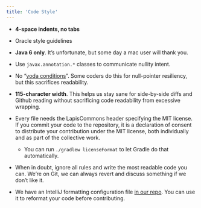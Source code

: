 ```yaml
---
title: 'Code Style'
---
```

- __4-space indents, no tabs__

- Oracle style guidelines

- __Java 6 only__. It’s unfortunate, but some day a mac user will thank you.

- Use `javax.annotation.*` classes to communicate nullity intent.

- No “[yoda conditions](http://en.wikipedia.org/wiki/Yoda_conditions)”. Some coders do this for null-pointer resiliency, but this sacrifices readability.

- __115-character width__. This helps us stay sane for side-by-side diffs and Github reading without sacrificing code readability from excessive wrapping.

- Every file needs the LapisCommons header specifying the MIT license. 
  If you commit your code to the repository, it is a declaration of consent to distribute your contribution under the MIT license, both individually and as part of the collective work.
  
    - You can run `./gradlew licenseFormat` to let Gradle do that automatically.
    
- When in doubt, ignore all rules and write the most readable code you can. We’re on Git, we can always revert and discuss something if we don’t like it.

- We have an IntelliJ formatting configuration file [in our repo](https://github.com/LapisBlue/Commons/blob/master/etc/formatter/intellij/LapisCommons.xml). You can use it to reformat your code before contributing.
